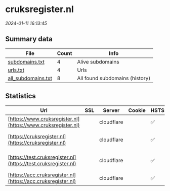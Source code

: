 # cruksregister.nl
*2024-01-11 16:13:45*
## Summary data
| File       | Count | Info |
|------------|-------|------|
|[subdomains.txt](/data/cruksregister.nl/subdomains.txt)|4|Alive subdomains|
|[urls.txt](/data/cruksregister.nl/urls.txt)|4|Urls|
|[all_subdomains.txt](/data/cruksregister.nl/all_subdomains.txt)|8|All found subdomains (history)|
## Statistics
| Url | SSL | Server | Cookie | HSTS | CSP | XFO | XXP | RP | Tech |Title |
|------------|-------|------|------|------|------|------|------|------|------|------|
|[https://www.cruksregister.nl](https://www.cruksregister.nl)| |cloudflare| |:white_check_mark: | 1:white_check_mark: | 2:white_check_mark: | 3:white_check_mark: |Cloudflare HSTS||
|[https://cruksregister.nl](https://cruksregister.nl)| |cloudflare| |:white_check_mark: | 1:white_check_mark: | 2:white_check_mark: | 3:white_check_mark: |Bootstrap:1 Cloudflare HSTS|Centraal Registe...|
|[https://test.cruksregister.nl](https://test.cruksregister.nl)| |cloudflare| |:white_check_mark: | 1:white_check_mark: | 2:white_check_mark: | 3:white_check_mark: |Bootstrap:1 Cloudflare HSTS|Centraal Registe...|
|[https://acc.cruksregister.nl](https://acc.cruksregister.nl)| |cloudflare| |:white_check_mark: | | 1:white_check_mark: | | 3:white_check_mark: |Cloudflare HSTS|Attention Requir...|